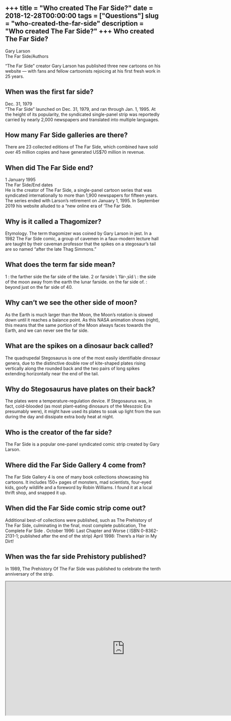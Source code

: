 +++
title = "Who created The Far Side?"
date = 2018-12-28T00:00:00
tags = ["Questions"]
slug = "who-created-the-far-side"
description = "Who created The Far Side?"
+++
Who created The Far Side?
-------------------------

Gary Larson  
The Far Side/Authors

“The Far Side” creator Gary Larson has published three new cartoons on his website — with fans and fellow cartoonists rejoicing at his first fresh work in 25 years.

When was the first far side?
----------------------------

Dec. 31, 1979  
“The Far Side” launched on Dec. 31, 1979, and ran through Jan. 1, 1995. At the height of its popularity, the syndicated single-panel strip was reportedly carried by nearly 2,000 newspapers and translated into multiple languages.

How many Far Side galleries are there?
--------------------------------------

There are 23 collected editions of The Far Side, which combined have sold over 45 million copies and have generated US$70 million in revenue.

When did The Far Side end?
--------------------------

1 January 1995  
The Far Side/End dates  
He is the creator of The Far Side, a single-panel cartoon series that was syndicated internationally to more than 1,900 newspapers for fifteen years. The series ended with Larson’s retirement on January 1, 1995. In September 2019 his website alluded to a “new online era of ‘The Far Side.

Why is it called a Thagomizer?
------------------------------

Etymology. The term thagomizer was coined by Gary Larson in jest. In a 1982 The Far Side comic, a group of cavemen in a faux-modern lecture hall are taught by their caveman professor that the spikes on a stegosaur’s tail are so named “after the late Thag Simmons.”

What does the term far side mean?
---------------------------------

1 : the farther side the far side of the lake. 2 or farside \\ ˈfär-​ˌsīd \\ : the side of the moon away from the earth the lunar farside. on the far side of. : beyond just on the far side of 40.

Why can’t we see the other side of moon?
----------------------------------------

As the Earth is much larger than the Moon, the Moon’s rotation is slowed down until it reaches a balance point. As this NASA animation shows (right), this means that the same portion of the Moon always faces towards the Earth, and we can never see the far side.

What are the spikes on a dinosaur back called?
----------------------------------------------

The quadrupedal Stegosaurus is one of the most easily identifiable dinosaur genera, due to the distinctive double row of kite-shaped plates rising vertically along the rounded back and the two pairs of long spikes extending horizontally near the end of the tail.

Why do Stegosaurus have plates on their back?
---------------------------------------------

The plates were a temperature-regulation device. If Stegosaurus was, in fact, cold-blooded (as most plant-eating dinosaurs of the Mesozoic Era presumably were), it might have used its plates to soak up light from the sun during the day and dissipate extra body heat at night.

Who is the creator of the far side?
-----------------------------------

The Far Side is a popular one-panel syndicated comic strip created by Gary Larson.

Where did the Far Side Gallery 4 come from?
-------------------------------------------

The Far Side Gallery 4 is one of many book collections showcasing his cartoons. It includes 150+ pages of monsters, mad scientists, four-eyed kids, goofy wildlife and a foreword by Robin Williams. I found it at a local thrift shop, and snapped it up.

When did the Far Side comic strip come out?
-------------------------------------------

Additional best-of collections were published, such as The Prehistory of The Far Side, culminating in the final, most complete publication, The Complete Far Side . October 1996: Last Chapter and Worse ( ISBN 0-8362-2131-1; published after the end of the strip) April 1998: There’s a Hair in My Dirt!

When was the far side Prehistory published?
-------------------------------------------

In 1989, The Prehistory Of The Far Side was published to celebrate the tenth anniversary of the strip.

<iframe allow="accelerometer; autoplay; clipboard-write; encrypted-media; gyroscope; picture-in-picture" allowfullscreen="" class="__youtube_prefs__  epyt-is-override  no-lazyload" data-no-lazy="1" data-origheight="433" data-origwidth="770" data-skipgform_ajax_framebjll="" height="433" id="_ytid_17794" loading="lazy" src="https://www.youtube.com/embed/9n6bOt2pqcQ?enablejsapi=1&autoplay=0&cc_load_policy=0&cc_lang_pref=&iv_load_policy=1&loop=0&modestbranding=0&rel=1&fs=1&playsinline=0&autohide=2&theme=dark&color=red&controls=1&" title="YouTube player" width="770"></iframe>